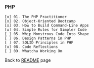 ### PHP

    [x] 01. The PHP Practitioner
    [x] 02. Object-Oriented Bootcamp
    [x] 03. How to Build Command-Line Apps
    [x] 04. Simple Rules for Simpler Code
    [ ] 05. Whip Monstrous Code Into Shape
    [ ] 06. Design Patterns in PHP
    [ ] 07. SOLID Principles in PHP
    [x] 08. Code Reflections
    [ ] 09. Whatcha Working On

Back to [README](../../README.md) page